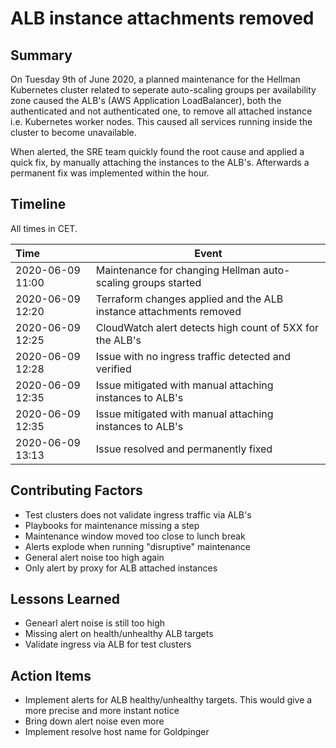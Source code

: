 # ALB instance attachments removed

## Summary

On Tuesday 9th of June 2020, a planned maintenance for the Hellman Kubernetes cluster related to seperate auto-scaling groups per availability zone caused the ALB's (AWS Application LoadBalancer), both the authenticated and not authenticated one, to remove all attached instance i.e. Kubernetes worker nodes. This caused all services running inside the cluster to become unavailable.

When alerted, the SRE team quickly found the root cause and applied a quick fix, by manually attaching the instances to the ALB's. Afterwards a permanent fix was implemented within the hour.

## Timeline

All times in CET.

| Time | Event |
| :--- | --- |
| 2020-06-09 11:00 | Maintenance for changing Hellman auto-scaling groups started |
| 2020-06-09 12:20 | Terraform changes applied and the ALB instance attachments removed |
| 2020-06-09 12:25 | CloudWatch alert detects high count of 5XX for the ALB's |
| 2020-06-09 12:28 | Issue with no ingress traffic detected and verified |
| 2020-06-09 12:35 | Issue mitigated with manual attaching instances to ALB's |
| 2020-06-09 12:35 | Issue mitigated with manual attaching instances to ALB's |
| 2020-06-09 13:13 | Issue resolved and permanently fixed |

## Contributing Factors

- Test clusters does not validate ingress traffic via ALB's
- Playbooks for maintenance missing a step
- Maintenance window moved too close to lunch break
- Alerts explode when running "disruptive" maintenance
- General alert noise too high again
- Only alert by proxy for ALB attached instances

## Lessons Learned

- Genearl alert noise is still too high
- Missing alert on  health/unhealthy ALB targets
- Validate ingress via ALB for test clusters

## Action Items

- Implement alerts for ALB healthy/unhealthy targets. This would give a more precise and more instant notice
- Bring down alert noise even more
- Implement resolve host name for Goldpinger
